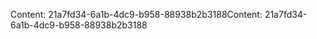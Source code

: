 <span data-ttu-id="96ff9-101">Content: 21a7fd34-6a1b-4dc9-b958-88938b2b3188</span><span class="sxs-lookup"><span data-stu-id="96ff9-101">Content: 21a7fd34-6a1b-4dc9-b958-88938b2b3188</span></span>
